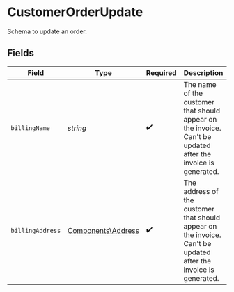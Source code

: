 # CustomerOrderUpdate

Schema to update an order.


## Fields

| Field                                                                                                           | Type                                                                                                            | Required                                                                                                        | Description                                                                                                     |
| --------------------------------------------------------------------------------------------------------------- | --------------------------------------------------------------------------------------------------------------- | --------------------------------------------------------------------------------------------------------------- | --------------------------------------------------------------------------------------------------------------- |
| `billingName`                                                                                                   | *string*                                                                                                        | :heavy_check_mark:                                                                                              | The name of the customer that should appear on the invoice. Can't be updated after the invoice is generated.    |
| `billingAddress`                                                                                                | [Components\Address](../../Models/Components/Address.md)                                                        | :heavy_check_mark:                                                                                              | The address of the customer that should appear on the invoice. Can't be updated after the invoice is generated. |